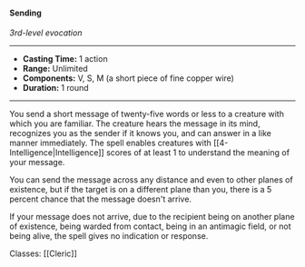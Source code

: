 #### Sending
*3rd-level evocation*
___
- **Casting Time:** 1 action
- **Range:** Unlimited
- **Components:** V, S, M (a short piece of fine copper wire)
- **Duration:** 1 round
---
You send a short message of twenty-five words or less to a creature with which you are familiar. The creature hears the message in its mind, recognizes you as the sender if it knows you, and can answer in a like manner immediately. The spell enables creatures with [[4-Intelligence|Intelligence]] scores of at least 1 to understand the meaning of your message.

You can send the message across any distance and even to other planes of existence, but if the target is on a different plane than you, there is a 5 percent chance that the message doesn't arrive.

If your message does not arrive, due to the recipient being on another plane of existence, being warded from contact, being in an antimagic field, or not being alive, the spell gives no indication or response. 

Classes: [[Cleric]]